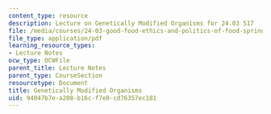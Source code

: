 ```yaml
---
content_type: resource
description: Lecture on Genetically Modified Organisms for 24.03 S17
file: /media/courses/24-03-good-food-ethics-and-politics-of-food-spring-2017/94047b7ea208b16cf7e0cd76357ec181_MIT24_03S17_lec24.pdf
file_type: application/pdf
learning_resource_types:
- Lecture Notes
ocw_type: OCWFile
parent_title: Lecture Notes
parent_type: CourseSection
resourcetype: Document
title: Genetically Modified Organisms
uid: 94047b7e-a208-b16c-f7e0-cd76357ec181
---
```

